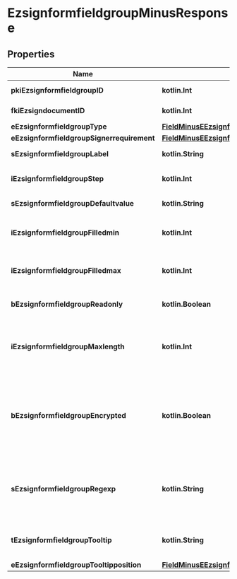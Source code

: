 
# EzsignformfieldgroupMinusResponse

## Properties
Name | Type | Description | Notes
------------ | ------------- | ------------- | -------------
**pkiEzsignformfieldgroupID** | **kotlin.Int** | The unique ID of the Ezsignformfieldgroup | 
**fkiEzsigndocumentID** | **kotlin.Int** | The unique ID of the Ezsigndocument | 
**eEzsignformfieldgroupType** | [**FieldMinusEEzsignformfieldgroupType**](FieldMinusEEzsignformfieldgroupType.md) |  | 
**eEzsignformfieldgroupSignerrequirement** | [**FieldMinusEEzsignformfieldgroupSignerrequirement**](FieldMinusEEzsignformfieldgroupSignerrequirement.md) |  | 
**sEzsignformfieldgroupLabel** | **kotlin.String** | The Label for the Ezsignformfieldgroup | 
**iEzsignformfieldgroupStep** | **kotlin.Int** | The step when the Ezsignsigner will be invited to fill the form fields | 
**sEzsignformfieldgroupDefaultvalue** | **kotlin.String** | The default value for the Ezsignformfieldgroup | 
**iEzsignformfieldgroupFilledmin** | **kotlin.Int** | The minimum number of Ezsignformfield that must be filled in the Ezsignformfieldgroup | 
**iEzsignformfieldgroupFilledmax** | **kotlin.Int** | The maximum number of Ezsignformfield that must be filled in the Ezsignformfieldgroup | 
**bEzsignformfieldgroupReadonly** | **kotlin.Boolean** | Whether the Ezsignformfieldgroup is read only or not. | 
**iEzsignformfieldgroupMaxlength** | **kotlin.Int** | The maximum length for the value in the Ezsignformfieldgroup  This can only be set if eEzsignformfieldgroupType is **Text** or **Textarea** |  [optional]
**bEzsignformfieldgroupEncrypted** | **kotlin.Boolean** | Whether the Ezsignformfieldgroup is encrypted in the database or not. Encrypted values are not displayed on the Ezsigndocument. This can only be set if eEzsignformfieldgroupType is **Text** or **Textarea** |  [optional]
**sEzsignformfieldgroupRegexp** | **kotlin.String** | A regular expression to indicate what values are acceptable for the Ezsignformfieldgroup.  This can only be set if eEzsignformfieldgroupType is **Text** or **Textarea** |  [optional]
**tEzsignformfieldgroupTooltip** | **kotlin.String** | A tooltip that will be presented to Ezsignsigner about the Ezsignformfieldgroup |  [optional]
**eEzsignformfieldgroupTooltipposition** | [**FieldMinusEEzsignformfieldgroupTooltipposition**](FieldMinusEEzsignformfieldgroupTooltipposition.md) |  |  [optional]



